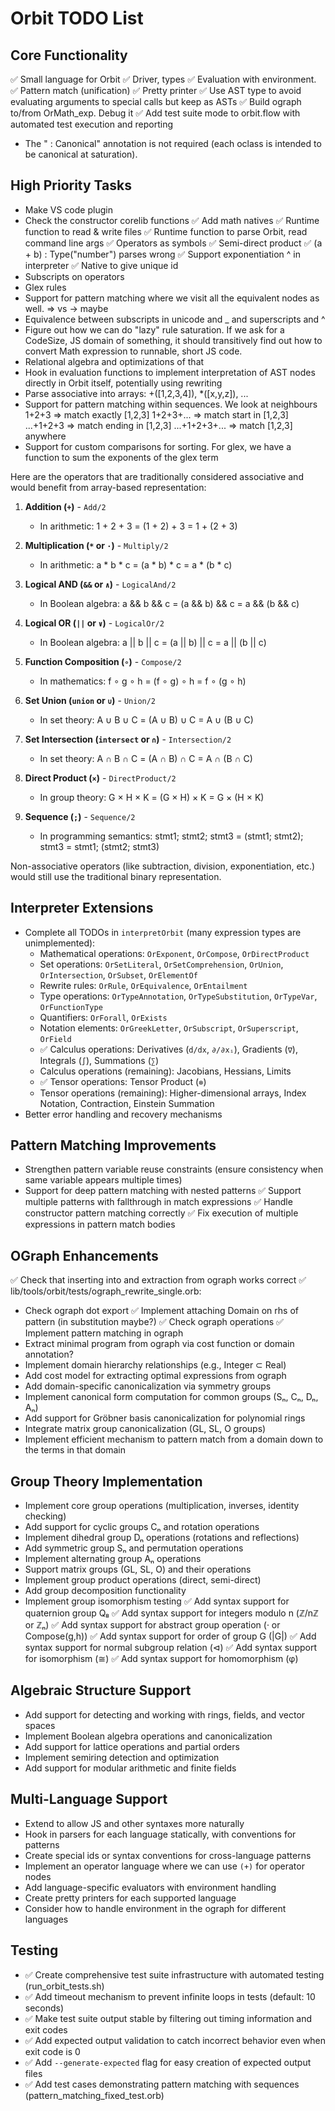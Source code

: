 # Orbit TODO List

## Core Functionality
✅ Small language for Orbit
✅ Driver, types
✅ Evaluation with environment.
✅ Pattern match (unification)
✅ Pretty printer
✅ Use AST type to avoid evaluating arguments to special calls but keep as ASTs
✅ Build ograph to/from OrMath_exp. Debug it
✅ Add test suite mode to orbit.flow with automated test execution and reporting
- The " : Canonical" annotation is not required (each oclass is intended to be canonical at saturation).

## High Priority Tasks
- Make VS code plugin
- Check the constructor corelib functions
✅ Add math natives
✅ Runtime function to read & write files
✅ Runtime function to parse Orbit, read command line args
✅ Operators as symbols
✅ Semi-direct product
✅ (a + b) : Type("number")  parses wrong
✅ Support exponentiation ^ in interpreter
✅ Native to give unique id
- Subscripts on operators
- Glex rules
- Support for pattern matching where we visit all the equivalent nodes as well. => vs -> maybe
- Equivalence between subscripts in unicode and _ and superscripts and ^
- Figure out how we can do "lazy" rule saturation. If we ask for a CodeSize, JS domain of something, it should transitively find out how to convert Math expression to runnable, short JS code.
- Relational algebra and optimizations of that
- Hook in evaluation functions to implement interpretation of AST nodes directly in Orbit itself, potentially using rewriting
- Parse associative into arrays: +([1,2,3,4]), *([x,y,z]), ...
- Support for pattern matching within sequences. We look at neighbours
	1+2+3 ⇒ match exactly [1,2,3]
	1+2+3+... ⇒ match start in [1,2,3] 
	...+1+2+3 ⇒ match ending in [1,2,3]
	...+1+2+3+... ⇒ match [1,2,3] anywhere
- Support for custom comparisons for sorting. For glex, we have a function to sum the exponents of the glex term

Here are the operators that are traditionally considered associative and would benefit from array-based representation:

1. **Addition (`+`)** - `Add/2`
   - In arithmetic: 1 + 2 + 3 = (1 + 2) + 3 = 1 + (2 + 3)

2. **Multiplication (`*` or `·`)** - `Multiply/2`
   - In arithmetic: a * b * c = (a * b) * c = a * (b * c)

3. **Logical AND (`&&` or `∧`)** - `LogicalAnd/2`
   - In Boolean algebra: a && b && c = (a && b) && c = a && (b && c)

4. **Logical OR (`||` or `∨`)** - `LogicalOr/2`
   - In Boolean algebra: a || b || c = (a || b) || c = a || (b || c)

5. **Function Composition (`∘`)** - `Compose/2`
   - In mathematics: f ∘ g ∘ h = (f ∘ g) ∘ h = f ∘ (g ∘ h)

6. **Set Union (`union` or `∪`)** - `Union/2`
   - In set theory: A ∪ B ∪ C = (A ∪ B) ∪ C = A ∪ (B ∪ C)

7. **Set Intersection (`intersect` or `∩`)** - `Intersection/2`
   - In set theory: A ∩ B ∩ C = (A ∩ B) ∩ C = A ∩ (B ∩ C)

8. **Direct Product (`×`)** - `DirectProduct/2`
   - In group theory: G × H × K = (G × H) × K = G × (H × K)

9. **Sequence (`;`)** - `Sequence/2`
   - In programming semantics: stmt1; stmt2; stmt3 = (stmt1; stmt2); stmt3 = stmt1; (stmt2; stmt3)

Non-associative operators (like subtraction, division, exponentiation, etc.) would still use the traditional binary representation.



## Interpreter Extensions
- Complete all TODOs in `interpretOrbit` (many expression types are unimplemented):
  - Mathematical operations: `OrExponent`, `OrCompose`, `OrDirectProduct`
  - Set operations: `OrSetLiteral`, `OrSetComprehension`, `OrUnion`, `OrIntersection`, `OrSubset`, `OrElementOf`
  - Rewrite rules: `OrRule`, `OrEquivalence`, `OrEntailment`
  - Type operations: `OrTypeAnnotation`, `OrTypeSubstitution`, `OrTypeVar`, `OrFunctionType` 
  - Quantifiers: `OrForall`, `OrExists`
  - Notation elements: `OrGreekLetter`, `OrSubscript`, `OrSuperscript`, `OrField`
  - ✅ Calculus operations: Derivatives (`d/dx`, `∂/∂xᵢ`), Gradients (`∇`), Integrals (`∫`), Summations (`∑`)
  - Calculus operations (remaining): Jacobians, Hessians, Limits
  - ✅ Tensor operations: Tensor Product (`⊗`)
  - Tensor operations (remaining): Higher-dimensional arrays, Index Notation, Contraction, Einstein Summation
- Better error handling and recovery mechanisms

## Pattern Matching Improvements
- Strengthen pattern variable reuse constraints (ensure consistency when same variable appears multiple times)
- Support for deep pattern matching with nested patterns
✅ Support multiple patterns with fallthrough in match expressions
✅ Handle constructor pattern matching correctly
✅ Fix execution of multiple expressions in pattern match bodies

## OGraph Enhancements
✅ Check that inserting into and extraction from ograph works correct
✅ lib/tools/orbit/tests/ograph_rewrite_single.orb:
- Check ograph dot export
✅ Implement attaching Domain on rhs of pattern (in substitution maybe?)
✅ Check ograph operations
✅ Implement pattern matching in ograph
- Extract minimal program from ograph via cost function or domain annotation?
- Implement domain hierarchy relationships (e.g., Integer ⊂ Real)
- Add cost model for extracting optimal expressions from ograph
- Add domain-specific canonicalization via symmetry groups
- Implement canonical form computation for common groups (Sₙ, Cₙ, Dₙ, Aₙ)
- Add support for Gröbner basis canonicalization for polynomial rings
- Integrate matrix group canonicalization (GL, SL, O groups)
- Implement efficient mechanism to pattern match from a domain down to the terms in that domain

## Group Theory Implementation
- Implement core group operations (multiplication, inverses, identity checking)
- Add support for cyclic groups Cₙ and rotation operations
- Implement dihedral group Dₙ operations (rotations and reflections)
- Add symmetric group Sₙ and permutation operations
- Implement alternating group Aₙ operations
- Support matrix groups (GL, SL, O) and their operations
- Implement group product operations (direct, semi-direct)
- Add group decomposition functionality
- Implement group isomorphism testing
✅ Add syntax support for quaternion group Q₈
✅ Add syntax support for integers modulo n (ℤ/nℤ or ℤₙ)
✅ Add syntax support for abstract group operation (· or Compose(g,h))
✅ Add syntax support for order of group G (|G|)
✅ Add syntax support for normal subgroup relation (⊲)
✅ Add syntax support for isomorphism (≅)
✅ Add syntax support for homomorphism (φ)

## Algebraic Structure Support
- Add support for detecting and working with rings, fields, and vector spaces
- Implement Boolean algebra operations and canonicalization
- Add support for lattice operations and partial orders
- Implement semiring detection and optimization
- Add support for modular arithmetic and finite fields

## Multi-Language Support
- Extend to allow JS and other syntaxes more naturally
- Hook in parsers for each language statically, with conventions for patterns
- Create special ids or syntax conventions for cross-language patterns
- Implement an operator language where we can use `(+)` for operator nodes
- Add language-specific evaluators with environment handling
- Create pretty printers for each supported language
- Consider how to handle environment in the ograph for different languages

## Testing
- ✅ Create comprehensive test suite infrastructure with automated testing (run_orbit_tests.sh)
- ✅ Add timeout mechanism to prevent infinite loops in tests (default: 10 seconds)
- ✅ Make test suite output stable by filtering out timing information and exit codes
- ✅ Add expected output validation to catch incorrect behavior even when exit code is 0
- ✅ Add `--generate-expected` flag for easy creation of expected output files
- ✅ Add test cases demonstrating pattern matching with sequences (pattern_matching_fixed_test.orb)
